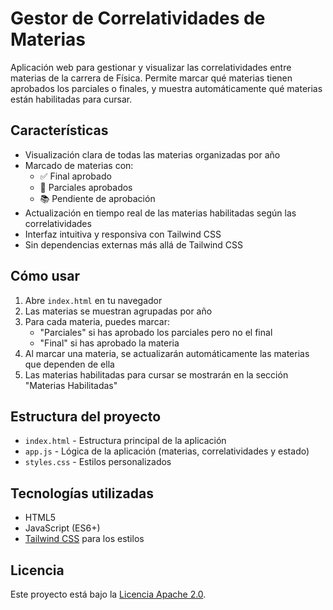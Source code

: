 # Gestor de Correlatividades de Materias

Aplicación web para gestionar y visualizar las correlatividades entre materias de la carrera de Física. Permite marcar qué materias tienen aprobados los parciales o finales, y muestra automáticamente qué materias están habilitadas para cursar.

## Características

- Visualización clara de todas las materias organizadas por año
- Marcado de materias con:
  - ✅ Final aprobado
  - 📝 Parciales aprobados
  - 📚 Pendiente de aprobación
- Actualización en tiempo real de las materias habilitadas según las correlatividades
- Interfaz intuitiva y responsiva con Tailwind CSS
- Sin dependencias externas más allá de Tailwind CSS

## Cómo usar

1. Abre `index.html` en tu navegador
2. Las materias se muestran agrupadas por año
3. Para cada materia, puedes marcar:
   - "Parciales" si has aprobado los parciales pero no el final
   - "Final" si has aprobado la materia
4. Al marcar una materia, se actualizarán automáticamente las materias que dependen de ella
5. Las materias habilitadas para cursar se mostrarán en la sección "Materias Habilitadas"

## Estructura del proyecto

- `index.html` - Estructura principal de la aplicación
- `app.js` - Lógica de la aplicación (materias, correlatividades y estado)
- `styles.css` - Estilos personalizados

## Tecnologías utilizadas

- HTML5
- JavaScript (ES6+)
- [Tailwind CSS](https://tailwindcss.com/) para los estilos

## Licencia

Este proyecto está bajo la [Licencia Apache 2.0](LICENSE).